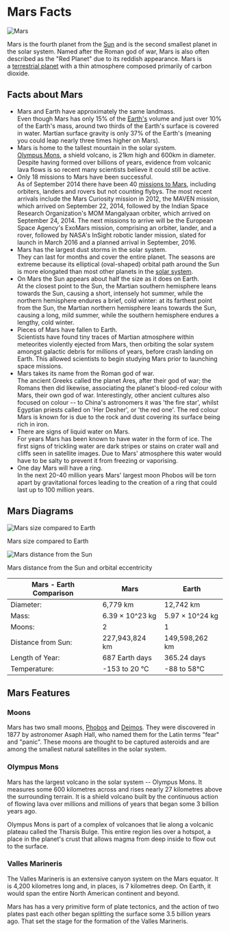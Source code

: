 Mars Facts
==========

![Mars](https://space-facts.com/wp/wp-content/uploads/mars.jpg)

Mars is the fourth planet from the [Sun](https://space-facts.com/the-sun/) and is the second smallest planet in the solar system. Named after the Roman god of war, Mars is also often described as the "Red Planet" due to its reddish appearance. Mars is a [terrestrial planet](https://space-facts.com/terrestrial-planets/) with a thin atmosphere composed primarily of carbon dioxide.

Facts about Mars
----------------

-   Mars and Earth have approximately the same landmass.\
    Even though Mars has only 15% of the [Earth's](https://space-facts.com/earth/) volume and just over 10% of the Earth's mass, around two thirds of the Earth's surface is covered in water. Martian surface gravity is only 37% of the Earth's (meaning you could leap nearly three times higher on Mars).
-   Mars is home to the tallest mountain in the solar system.\
    [Olympus Mons](https://space-facts.com/mars-features/#olympus), a shield volcano, is 21km high and 600km in diameter. Despite having formed over billions of years, evidence from volcanic lava flows is so recent many scientists believe it could still be active.
-   Only 18 missions to Mars have been successful.\
    As of September 2014 there have been 40 [missions to Mars](https://space-facts.com/mars-missions/), including orbiters, landers and rovers but not counting flybys. The most recent arrivals include the Mars Curiosity mission in 2012, the MAVEN mission, which arrived on September 22, 2014, followed by the Indian Space Research Organization's MOM Mangalyaan orbiter, which arrived on September 24, 2014. The next missions to arrive will be the European Space Agency's ExoMars mission, comprising an orbiter, lander, and a rover, followed by NASA's InSight robotic lander mission, slated for launch in March 2016 and a planned arrival in September, 2016.
-   Mars has the largest dust storms in the solar system.\
    They can last for months and cover the entire planet. The seasons are extreme because its elliptical (oval-shaped) orbital path around the Sun is more elongated than most other planets in the [solar system](https://space-facts.com/solar-system/).
-   On Mars the Sun appears about half the size as it does on Earth.\
    At the closest point to the Sun, the Martian southern hemisphere leans towards the Sun, causing a short, intensely hot summer, while the northern hemisphere endures a brief, cold winter: at its farthest point from the Sun, the Martian northern hemisphere leans towards the Sun, causing a long, mild summer, while the southern hemisphere endures a lengthy, cold winter.
-   Pieces of Mars have fallen to Earth.\
    Scientists have found tiny traces of Martian atmosphere within meteorites violently ejected from Mars, then orbiting the solar system amongst galactic debris for millions of years, before crash landing on Earth. This allowed scientists to begin studying Mars prior to launching space missions.
-   Mars takes its name from the Roman god of war.\
    The ancient Greeks called the planet Ares, after their god of war; the Romans then did likewise, associating the planet's blood-red colour with Mars, their own god of war. Interestingly, other ancient cultures also focused on colour -- to China's astronomers it was 'the fire star', whilst Egyptian priests called on 'Her Desher', or 'the red one'. The red colour Mars is known for is due to the rock and dust covering its surface being rich in iron.
-   There are signs of liquid water on Mars.\
    For years Mars has been known to have water in the form of ice. The first signs of trickling water are dark stripes or stains on crater wall and cliffs seen in satellite images. Due to Mars' atmosphere this water would have to be salty to prevent it from freezing or vaporising.
-   One day Mars will have a ring.\
    In the next 20-40 million years Mars' largest moon Phobos will be torn apart by gravitational forces leading to the creation of a ring that could last up to 100 million years.

Mars Diagrams
-------------

![Mars size compared to Earth](https://space-facts.com/wp/wp-content/uploads/mars-size.png)

Mars size compared to Earth

![Mars distance from the Sun](https://space-facts.com/wp/wp-content/uploads/mars-orbit.png)

Mars distance from the Sun and orbital eccentricity

| Mars - Earth Comparison | Mars | Earth |
| --- | --- | --- |
| Diameter: | 6,779 km | 12,742 km |
| Mass: | 6.39 × 10^23 kg | 5.97 × 10^24 kg |
| Moons: | 2 | 1 |
| Distance from Sun: | 227,943,824 km | 149,598,262 km |
| Length of Year: | 687 Earth days | 365.24 days |
| Temperature: | -153 to 20 °C | -88 to 58°C |

Mars Features
-------------

### Moons

Mars has two small moons, [Phobos](https://space-facts.com/moons/phobos/) and [Deimos](https://space-facts.com/moons/deimos/). They were discovered in 1877 by astronomer Asaph Hall, who named them for the Latin terms "fear" and "panic". These moons are thought to be captured asteroids and are among the smallest natural satellites in the solar system.

### Olympus Mons

Mars has the largest volcano in the solar system -- Olympus Mons. It measures some 600 kilometres across and rises nearly 27 kilometres above the surrounding terrain. It is a shield volcano built by the continuous action of flowing lava over millions and millions of years that began some 3 billion years ago.

Olympus Mons is part of a complex of volcanoes that lie along a volcanic plateau called the Tharsis Bulge. This entire region lies over a hotspot, a place in the planet's crust that allows magma from deep inside to flow out to the surface.

### Valles Marineris

The Valles Marineris is an extensive canyon system on the Mars equator. It is 4,200 kilometres long and, in places, is 7 kilometres deep. On Earth, it would span the entire North American continent and beyond.

Mars has has a very primitive form of plate tectonics, and the action of two plates past each other began splitting the surface some 3.5 billion years ago. That set the stage for the formation of the Valles Marineris.
